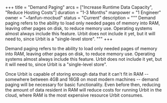 +++
title = "Demand Paging"
arcs = ["Increase Runtime Data Capacity", "Reduce Hosting Costs"]
duration = "1-3 Months"
manpower = "1 Engineer"
owner = "~fanfun-mocbud"
status = "Current"
description = """
Demand paging refers to the ability to load only needed pages of memory into RAM, leaving other pages on disk, to reduce memory use.  Operating systems almost always include this feature.  Urbit does not include it yet, but it will need to, since Urbit is a "single-level store".
"""
+++

Demand paging refers to the ability to load only needed pages of memory into RAM, leaving other pages on disk, to reduce memory use.  Operating systems almost always include this feature.  Urbit does not include it yet, but it will need to, since Urbit is a "single-level store".

Once Urbit is capable of storing enough data that it can't fit in RAM -- somewhere between 4GB and 16GB on most modern machines -- demand paging will be necessary for basic functionality.  Even before then, reducing the amount of data resident in RAM will reduce costs for running Urbit in the cloud, where RAM is the most expensive resource Urbit consumes.
